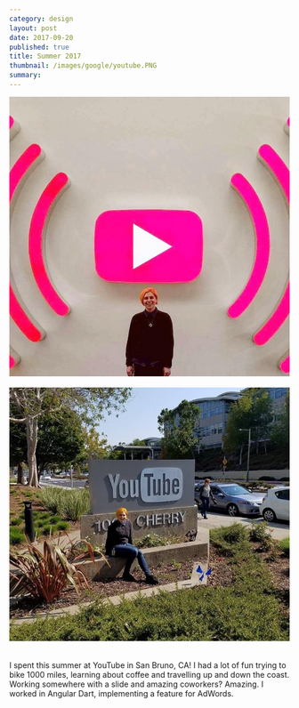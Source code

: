 ```yaml
---
category: design
layout: post
date: 2017-09-20
published: true
title: Summer 2017
thumbnail: /images/google/youtube.PNG
summary: 
---
```


<div class = "post-image">
<img alt ="Staged last day photo" src= "/images/google/youtube.png"/> <br/>
</div><br>


<div class = "post-image">
<img alt ="Staged last day photo" src= "/images/google/sign.JPG"/> <br/>
</div><br>

I spent this summer at YouTube in San Bruno, CA! I had a lot of fun trying to bike 1000 miles, learning about coffee and travelling up and down the coast. Working somewhere with a slide and amazing coworkers? Amazing. 
I worked in Angular Dart, implementing a feature for AdWords. 